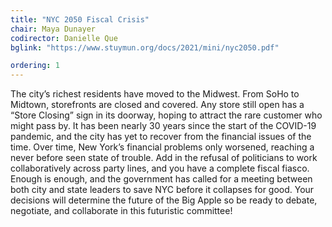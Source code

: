 ```yaml
---
title: "NYC 2050 Fiscal Crisis"
chair: Maya Dunayer
codirector: Danielle Que
bglink: "https://www.stuymun.org/docs/2021/mini/nyc2050.pdf"

ordering: 1
---
```

The city’s richest residents have moved to the Midwest. From SoHo to Midtown, storefronts are closed and covered. Any store still open has a “Store Closing” sign in its doorway, hoping to attract the rare customer who might pass by. It has been nearly 30 years since the start of the COVID-19 pandemic, and the city has yet to recover from the financial issues of the time. Over time, New York’s financial problems only worsened, reaching a never before seen state of trouble. Add in the refusal of politicians to work collaboratively across party lines, and you have a complete fiscal fiasco. Enough is enough, and the government has called for a meeting between both city and state leaders to save NYC before it collapses for good. Your decisions will determine the future of the Big Apple so be ready to debate, negotiate, and collaborate in this futuristic committee!
